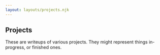 ```yaml
---
layout: layouts/projects.njk
---
```


## Projects

These are writeups of various projects. They might represent things in-progress, or finished ones.